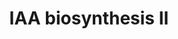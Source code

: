 ---
authors:
- Anwesha
- Eweitz
description: Developed by Gramene.org  Source:[http://plantreactome.gramene.org/ Plant
  Reactome].
last-edited: 2021-05-26
organisms:
- Oryza sativa
redirect_from:
- /index.php/Pathway:WP3002
- /instance/WP3002
schema-jsonld:
- '@context': https://schema.org/
  '@id': https://wikipathways.github.io/pathways/WP3002.html
  '@type': Dataset
  creator:
    '@type': Organization
    name: WikiPathways
  description: Developed by Gramene.org  Source:[http://plantreactome.gramene.org/
    Plant Reactome].
  keywords:
  - IAA-amino acid
  - H2O
  - indole-3-acetate
  - indole-3-acetyl-ala
  - L-Leu
  - hydrolase
  - Ala
  - indole-3-acetyl-leu
  license: CC0
  name: IAA biosynthesis II
seo: CreativeWork
title: IAA biosynthesis II
wpid: WP3002
---